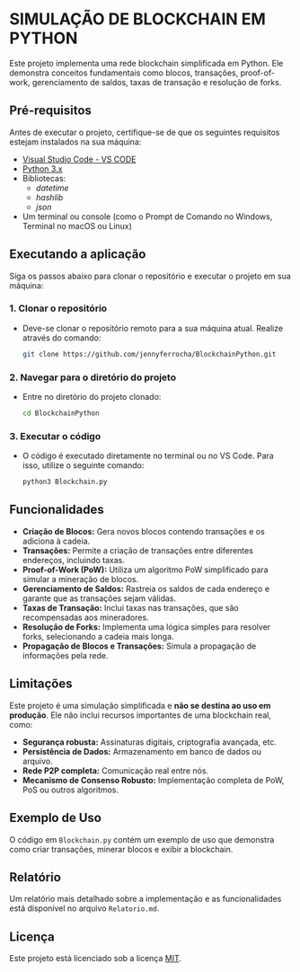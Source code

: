 # **SIMULAÇÃO DE BLOCKCHAIN EM PYTHON**

Este projeto implementa uma rede blockchain simplificada em Python. Ele demonstra conceitos fundamentais como blocos, transações, proof-of-work, gerenciamento de saldos, taxas de transação e resolução de forks.

## **Pré-requisitos**

Antes de executar o projeto, certifique-se de que os seguintes requisitos estejam instalados na sua máquina:

- [Visual Studio Code - VS CODE](https://code.visualstudio.com/Download)
- [Python 3.x](https://www.python.org/downloads/)
- Bibliotecas:
  - *datetime* 
  - *hashlib* 
  - *json*
- Um terminal ou console (como o Prompt de Comando no Windows, Terminal no macOS ou Linux)


## **Executando a aplicação**

Siga os passos abaixo para clonar o repositório e executar o projeto em sua máquina:

### **1. Clonar o repositório**

  - Deve-se clonar o repositório remoto para a sua máquina atual. Realize através do comando:

    ```bash
    git clone https://github.com/jennyferrocha/BlockchainPython.git
    ```

### **2. Navegar para o diretório do projeto**

  - Entre no diretório do projeto clonado:
  
    ``` bash
    cd BlockchainPython
    ```

### **3. Executar o código**
  - O código é executado diretamente no terminal ou no VS Code. Para isso, utilize o seguinte comando:

    ```bash
    python3 Blockchain.py
    ```

## **Funcionalidades**

- **Criação de Blocos:** Gera novos blocos contendo transações e os adiciona à cadeia.
- **Transações:** Permite a criação de transações entre diferentes endereços, incluindo taxas.
- **Proof-of-Work (PoW):** Utiliza um algoritmo PoW simplificado para simular a mineração de blocos.
- **Gerenciamento de Saldos:**  Rastreia os saldos de cada endereço e garante que as transações sejam válidas.
- **Taxas de Transação:**  Inclui taxas nas transações, que são recompensadas aos mineradores.
- **Resolução de Forks:** Implementa uma lógica simples para resolver forks, selecionando a cadeia mais longa.
- **Propagação de Blocos e Transações:** Simula a propagação de informações pela rede.

## **Limitações**

Este projeto é uma simulação simplificada e **não se destina ao uso em produção**.  Ele não inclui recursos importantes de uma blockchain real, como:

- **Segurança robusta:** Assinaturas digitais, criptografia avançada, etc.
- **Persistência de Dados:** Armazenamento em banco de dados ou arquivo.
- **Rede P2P completa:**  Comunicação real entre nós.
- **Mecanismo de Consenso Robusto:** Implementação completa de PoW, PoS ou outros algoritmos.

## **Exemplo de Uso**

O código em `Blockchain.py` contém um exemplo de uso que demonstra como criar transações, minerar blocos e exibir a blockchain.

## **Relatório**

Um relatório mais detalhado sobre a implementação e as funcionalidades está disponível no arquivo `Relatorio.md`.

## **Licença**

Este projeto está licenciado sob a licença [MIT](https://choosealicense.com/licenses/mit/).












  


